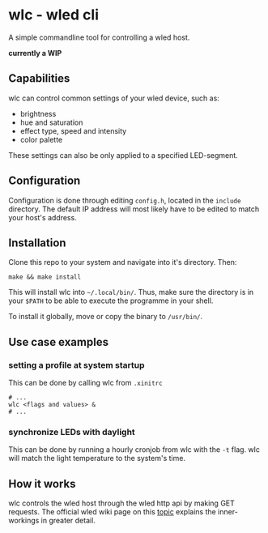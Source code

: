 # wlc - wled cli 
A simple commandline tool for controlling a wled host. 

**currently a WIP**

## Capabilities
wlc can control common settings of your wled device, such as:

- brightness
- hue and saturation
- effect type, speed and intensity
- color palette

These settings can also be only applied to a specified LED-segment.

## Configuration
Configuration is done through editing `config.h`, located in the `include` directory. The default IP address will most likely have to be edited to match your host's address.

## Installation
Clone this repo to your system and navigate into it's directory. Then: 
```
make && make install
```
This will install wlc into `~/.local/bin/`. Thus, make sure the directory is in your `$PATH` to be able to execute the programme in your shell. 

To install it globally, move or copy the binary to `/usr/bin/`. 

## Use case examples

### setting a profile at system startup
This can be done by calling wlc from `.xinitrc`
```
# ...
wlc <flags and values> &
# ...
```

### synchronize LEDs with daylight
This can be done by running a hourly cronjob from wlc with the `-t` flag. wlc will match the light temperature to the system's time.

## How it works
wlc controls the wled host through the wled http api by making GET requests. The official wled wiki page on this [topic](https://github.com/Aircoookie/WLED/wiki/HTTP-request-API) explains the inner-workings in greater detail.
